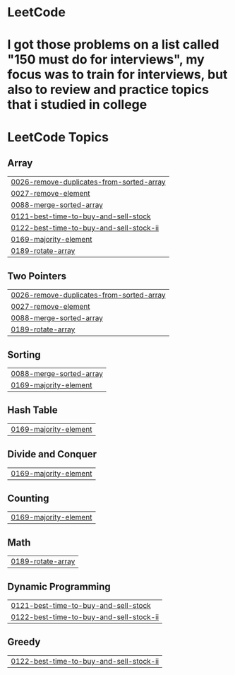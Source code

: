 # LeetCode
# I got those problems on a list called "150 must do for interviews", my focus was to train for interviews, but also to review and practice topics that i studied in college 
<!---LeetCode Topics Start-->
# LeetCode Topics
## Array
|  |
| ------- |
| [0026-remove-duplicates-from-sorted-array](https://github.com/GabrielTrevisoliRodrigues/LeetCode/tree/master/0026-remove-duplicates-from-sorted-array) |
| [0027-remove-element](https://github.com/GabrielTrevisoliRodrigues/LeetCode/tree/master/0027-remove-element) |
| [0088-merge-sorted-array](https://github.com/GabrielTrevisoliRodrigues/LeetCode/tree/master/0088-merge-sorted-array) |
| [0121-best-time-to-buy-and-sell-stock](https://github.com/GabrielTrevisoliRodrigues/LeetCode/tree/master/0121-best-time-to-buy-and-sell-stock) |
| [0122-best-time-to-buy-and-sell-stock-ii](https://github.com/GabrielTrevisoliRodrigues/LeetCode/tree/master/0122-best-time-to-buy-and-sell-stock-ii) |
| [0169-majority-element](https://github.com/GabrielTrevisoliRodrigues/LeetCode/tree/master/0169-majority-element) |
| [0189-rotate-array](https://github.com/GabrielTrevisoliRodrigues/LeetCode/tree/master/0189-rotate-array) |
## Two Pointers
|  |
| ------- |
| [0026-remove-duplicates-from-sorted-array](https://github.com/GabrielTrevisoliRodrigues/LeetCode/tree/master/0026-remove-duplicates-from-sorted-array) |
| [0027-remove-element](https://github.com/GabrielTrevisoliRodrigues/LeetCode/tree/master/0027-remove-element) |
| [0088-merge-sorted-array](https://github.com/GabrielTrevisoliRodrigues/LeetCode/tree/master/0088-merge-sorted-array) |
| [0189-rotate-array](https://github.com/GabrielTrevisoliRodrigues/LeetCode/tree/master/0189-rotate-array) |
## Sorting
|  |
| ------- |
| [0088-merge-sorted-array](https://github.com/GabrielTrevisoliRodrigues/LeetCode/tree/master/0088-merge-sorted-array) |
| [0169-majority-element](https://github.com/GabrielTrevisoliRodrigues/LeetCode/tree/master/0169-majority-element) |
## Hash Table
|  |
| ------- |
| [0169-majority-element](https://github.com/GabrielTrevisoliRodrigues/LeetCode/tree/master/0169-majority-element) |
## Divide and Conquer
|  |
| ------- |
| [0169-majority-element](https://github.com/GabrielTrevisoliRodrigues/LeetCode/tree/master/0169-majority-element) |
## Counting
|  |
| ------- |
| [0169-majority-element](https://github.com/GabrielTrevisoliRodrigues/LeetCode/tree/master/0169-majority-element) |
## Math
|  |
| ------- |
| [0189-rotate-array](https://github.com/GabrielTrevisoliRodrigues/LeetCode/tree/master/0189-rotate-array) |
## Dynamic Programming
|  |
| ------- |
| [0121-best-time-to-buy-and-sell-stock](https://github.com/GabrielTrevisoliRodrigues/LeetCode/tree/master/0121-best-time-to-buy-and-sell-stock) |
| [0122-best-time-to-buy-and-sell-stock-ii](https://github.com/GabrielTrevisoliRodrigues/LeetCode/tree/master/0122-best-time-to-buy-and-sell-stock-ii) |
## Greedy
|  |
| ------- |
| [0122-best-time-to-buy-and-sell-stock-ii](https://github.com/GabrielTrevisoliRodrigues/LeetCode/tree/master/0122-best-time-to-buy-and-sell-stock-ii) |
<!---LeetCode Topics End-->
